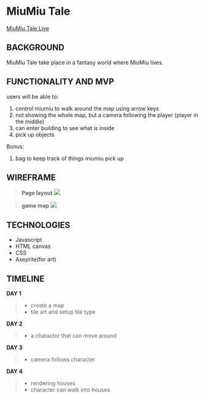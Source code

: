 # MiuMiu Tale
[MiuMiu Tale Live](https://michelleamazinglin.github.io/miumiu-tale/)

## BACKGROUND ###

MiuMiu Tale take place in a fantasy world where MiuMiu lives.

## FUNCTIONALITY AND MVP ###

users will be able to:
1. control miumiu to walk around the map using arrow keys
2. not showing the whole map, but a camera following the player (player in the middle)
3. can enter building to see what is inside
4. pick up objects

Bonus:
1. bag to keep track of things miumiu pick up


## WIREFRAME ###

> **Page layout**
![](https://i.imgur.com/B4xGNhn.png)

> **game map**
![](https://i.imgur.com/6pXsilX.png)


## TECHNOLOGIES ###

* Javascript
* HTML canvas
* CSS
* Aseprite(for art)

## TIMELINE ###

**DAY 1**
> * create a map
> * tile art and setup tile type

**DAY 2**
> * a charactor that can move around

**DAY 3**
> * camera follows character

**DAY 4**
> * rendering houses
> * character can walk into houses
